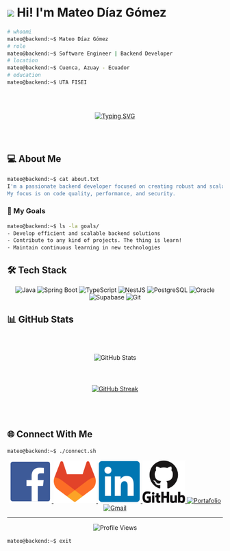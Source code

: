 # <img src="https://raw.githubusercontent.com/MartinHeinz/MartinHeinz/master/wave.gif" width="30px"> Hi! I'm Mateo Díaz Gómez

```bash
# whoami
mateo@backend:~$ Mateo Díaz Gómez
# role
mateo@backend:~$ Software Engineer | Backend Developer
# location
mateo@backend:~$ Cuenca, Azuay - Ecuador
# education
mateo@backend:~$ UTA FISEI
```

<div align="center" style="padding: 3rem;">
  <a href="https://git.io/typing-svg"><img src="https://readme-typing-svg.herokuapp.com?font=Fira+Code&weight=600&size=40&duration=1500&pause=1000&color=00B317&center=true&vCenter=true&width=600&lines=SOFTWARE+ENGINEER+%F0%9F%92%BB;UTA+FISEI+%E2%99%A8;Backend+Developer+%E2%9C%85" alt="Typing SVG" /></a>
</div>  

## 💻 About Me

```bash
mateo@backend:~$ cat about.txt
I'm a passionate backend developer focused on creating robust and scalable solutions.
My focus is on code quality, performance, and security.
```

### 🎯 My Goals
```bash
mateo@backend:~$ ls -la goals/
- Develop efficient and scalable backend solutions
- Contribute to any kind of projects. The thing is learn!
- Maintain continuous learning in new technologies
```

## 🛠️ Tech Stack

<div align="center">
  <img src="https://img.shields.io/badge/-Java-ED8B00?style=for-the-badge&logo=openjdk&logoColor=fff&labelColor=000000" alt="Java"/>
  <img src="https://img.shields.io/badge/-Spring_Boot-6DB33F?style=for-the-badge&logo=spring-boot&logoColor=fff&labelColor=000000" alt="Spring Boot"/>
  <img src="https://img.shields.io/badge/-TypeScript-3178C6?style=for-the-badge&logo=typescript&logoColor=fff&labelColor=000000" alt="TypeScript"/>
  <img src="https://img.shields.io/badge/-NestJS-EA2845?style=for-the-badge&logo=nestjs&logoColor=fff&labelColor=000000" alt="NestJS"/>
  <img src="https://img.shields.io/badge/-PostgreSQL-336791?style=for-the-badge&logo=postgresql&logoColor=fff&labelColor=000000" alt="PostgreSQL"/>
  <img src="https://img.shields.io/badge/-Oracle-F80000?style=for-the-badge&logo=oracle&logoColor=fff&labelColor=000000" alt="Oracle"/>
  <img src="https://img.shields.io/badge/-Supabase-3ECF8E?style=for-the-badge&logo=supabase&logoColor=fff&labelColor=000000" alt="Supabase"/>
  <img src="https://img.shields.io/badge/-Git-F05032?style=for-the-badge&logo=git&logoColor=fff&labelColor=000000" alt="Git"/>
</div>

## 📊 GitHub Stats

<div align="center" style="padding: 3em;">
  <img src="https://github-readme-stats.vercel.app/api?username=carlomagnowhite&show_icons=true&theme=dark" alt="GitHub Stats"/>
</div>



<div style="padding-bottom: 3em;" align="center" >

[![GitHub Streak](https://streak-stats.demolab.com?user=carlomagnowhite&theme=dark&hide_border=true&border_radius=10)](https://git.io/streak-stats)

</div>

## 🌐 Connect With Me

```bash
mateo@backend:~$ ./connect.sh
```

<div align="center">
  <a href="https://www.facebook.com/mateo.diaz.13/" target="_blank"> 
    <img src="https://raw.githubusercontent.com/devicons/devicon/master/icons/facebook/facebook-original.svg" alt="Facebook" width="100" height="100"/>
  </a>
  <a href="https://gitlab.com/matt.diaz.gomez/" target="_blank">
    <img src="https://raw.githubusercontent.com/devicons/devicon/master/icons/gitlab/gitlab-original.svg" alt="GitLab" width="100" height="100"/>
  </a>
  <a href="https://linkedin.com/in/mateo-diaz-gomez" target="_blank">
    <img src="https://raw.githubusercontent.com/devicons/devicon/master/icons/linkedin/linkedin-original.svg" alt="Linkedin" width="100" height="100"/>
  </a>
  <a href="https://github.com/carlomagnowhite" target="_blank">
    <img src="https://raw.githubusercontent.com/devicons/devicon/master/icons/github/github-original-wordmark.svg" alt="Github" width="100" height="100"/>
  </a>
  <a href="https://my-portfolio-one-phi-16.vercel.app/home" target="_blank">
    <img src="https://img.icons8.com/color/100/briefcase--v1.png" alt="Portafolio" width="100" height="100"/>
  </a>
  <a href="mailto:mateo19dg@gmail.com" target="_blank">
    <img src="https://upload.wikimedia.org/wikipedia/commons/4/4e/Gmail_Icon.png" alt="Gmail" width="100" height="100"/>
  </a>

</div>

---

<div align="center">
  <img src="https://komarev.com/ghpvc/?username=carlomagnowhite&color=00FF00&label=VISITORS" alt="Profile Views"/>
</div>

```bash
mateo@backend:~$ exit
```

<!---
**carlomagnowhite/carlomagnowhite** is a ✨ _special_ ✨ repository because its `README.md` (this file) appears on your GitHub profile.

Here are some ideas to get you started:

- 🔭 I'm currently working on ...
- 🌱 I'm currently learning ...
- 👯 I'm looking to collaborate on ...
- 🤔 I'm looking for help with ...
- 💬 Ask me about ...
- 📫 How to reach me: ...
- 😄 Pronouns: ...
- ⚡ Fun fact: ...
--->
